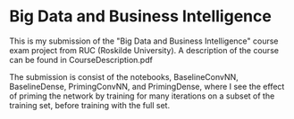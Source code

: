 # Big Data and Business Intelligence
This is my submission of the "Big Data and Business Intelligence" course exam project from RUC (Roskilde University).
A description of the course can be found in CourseDescription.pdf

The submission is consist of the notebooks, BaselineConvNN, BaselineDense, PrimingConvNN, and PrimingDense, where I see the effect of priming the network by training for many iterations on a subset of the training set, before training with the full set.